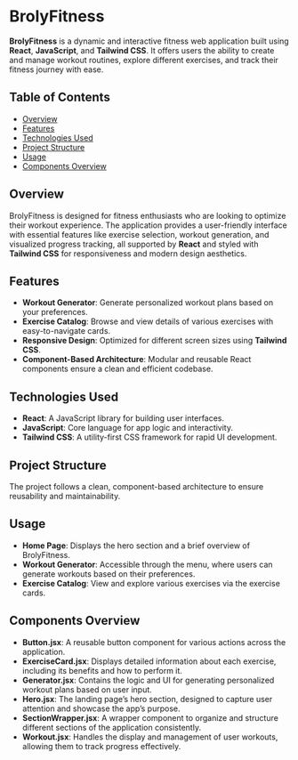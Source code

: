 # BrolyFitness

**BrolyFitness** is a dynamic and interactive fitness web application built using **React**, **JavaScript**, and **Tailwind CSS**. It offers users the ability to create and manage workout routines, explore different exercises, and track their fitness journey with ease.

## Table of Contents

- [Overview](#overview)
- [Features](#features)
- [Technologies Used](#technologies-used)
- [Project Structure](#project-structure)
- [Usage](#usage)
- [Components Overview](#components-overview)

## Overview

BrolyFitness is designed for fitness enthusiasts who are looking to optimize their workout experience. The application provides a user-friendly interface with essential features like exercise selection, workout generation, and visualized progress tracking, all supported by **React** and styled with **Tailwind CSS** for responsiveness and modern design aesthetics.

## Features

- **Workout Generator**: Generate personalized workout plans based on your preferences.
- **Exercise Catalog**: Browse and view details of various exercises with easy-to-navigate cards.
- **Responsive Design**: Optimized for different screen sizes using **Tailwind CSS**.
- **Component-Based Architecture**: Modular and reusable React components ensure a clean and efficient codebase.

## Technologies Used

- **React**: A JavaScript library for building user interfaces.
- **JavaScript**: Core language for app logic and interactivity.
- **Tailwind CSS**: A utility-first CSS framework for rapid UI development.

## Project Structure

The project follows a clean, component-based architecture to ensure reusability and maintainability.

## Usage

- **Home Page**: Displays the hero section and a brief overview of BrolyFitness.
- **Workout Generator**: Accessible through the menu, where users can generate workouts based on their preferences.
- **Exercise Catalog**: View and explore various exercises via the exercise cards.

## Components Overview

- **Button.jsx**: A reusable button component for various actions across the application.
- **ExerciseCard.jsx**: Displays detailed information about each exercise, including its benefits and how to perform it.
- **Generator.jsx**: Contains the logic and UI for generating personalized workout plans based on user input.
- **Hero.jsx**: The landing page’s hero section, designed to capture user attention and showcase the app’s purpose.
- **SectionWrapper.jsx**: A wrapper component to organize and structure different sections of the application consistently.
- **Workout.jsx**: Handles the display and management of user workouts, allowing them to track progress effectively.
